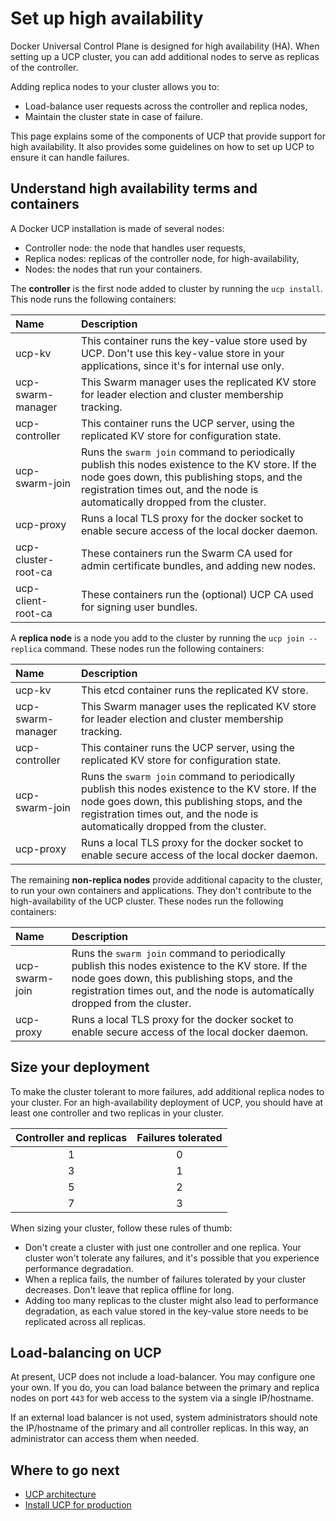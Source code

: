 <!--[metadata]>
+++
aliases = [ "/ucp/understand_ha/"]
title ="Set up high availability"
description="Docker Universal Control plane has support for high availability. Learn how to set up your installation to ensure it tolerates failures."
keywords= ["replica, controller, availability, high, ucp"]
[menu.main]
parent="mn_ucp_high_availability"
+++
<![end-metadata]-->


# Set up high availability

Docker Universal Control Plane is designed for high availability (HA).
When setting up a UCP cluster, you can add additional nodes to serve as
replicas of the controller.

Adding replica nodes to your cluster allows you to:

* Load-balance user requests across the controller and replica nodes,
* Maintain the cluster state in case of failure.

This page explains some of the components of UCP that provide support for
high availability. It also provides some guidelines on how to set up UCP to
ensure it can handle failures.

## Understand high availability terms and containers

A Docker UCP installation is made of several nodes:

* Controller node: the node that handles user requests,
* Replica nodes: replicas of the controller node, for high-availability,
* Nodes: the nodes that run your containers.

The **controller** is the first node added to cluster by running the
 `ucp install`. This node runs the following containers:

| Name                | Description                                                                                                                                                                                                                       |
|:--------------------|:----------------------------------------------------------------------------------------------------------------------------------------------------------------------------------------------------------------------------------|
| ucp-kv              | This container runs the key-value store used by UCP. Don't use this key-value store in your applications, since it's for internal use only.                                                                                       |
| ucp-swarm-manager   | This Swarm manager uses the replicated KV store for leader election and cluster membership tracking.                                                                                                                              |
| ucp-controller      | This container runs the UCP server, using the replicated KV store for configuration state.                                                                                                                                        |
| ucp-swarm-join      | Runs the `swarm join` command to periodically publish this nodes existence to the KV store. If the node goes down, this publishing stops, and the registration times out, and the node is automatically dropped from the cluster. |
| ucp-proxy           | Runs a local TLS proxy for the docker socket to enable secure access of the local docker daemon.                                                                                                                                  |
| ucp-cluster-root-ca | These containers run the Swarm CA used for admin certificate bundles, and adding new nodes.                                                                                                                                       |
| ucp-client-root-ca  | These containers run the (optional) UCP CA used for signing user bundles.                                                                                                                                                         |

A **replica node** is a node you add to the cluster by running the
`ucp join --replica` command. These nodes run the following containers:

| Name              | Description                                                                                                                                                                                                                       |
|:------------------|:----------------------------------------------------------------------------------------------------------------------------------------------------------------------------------------------------------------------------------|
| ucp-kv            | This etcd container runs the replicated KV store.                                                                                                                                                                                 |
| ucp-swarm-manager | This Swarm manager uses the replicated KV store for leader election and cluster membership tracking.                                                                                                                              |
| ucp-controller    | This container runs the UCP server, using the replicated KV store for configuration state.                                                                                                                                        |
| ucp-swarm-join    | Runs the `swarm join` command to periodically publish this nodes existence to the KV store. If the node goes down, this publishing stops, and the registration times out, and the node is automatically dropped from the cluster. |
| ucp-proxy         | Runs a local TLS proxy for the docker socket to enable secure access of the local docker daemon.                                                                                                                                  |

The remaining **non-replica nodes** provide additional capacity to the cluster,
to run your own containers and applications. They don't contribute to the
high-availability of the UCP cluster. These nodes run the following containers:

| Name           | Description                                                                                                                                                                                                                       |
|:---------------|:----------------------------------------------------------------------------------------------------------------------------------------------------------------------------------------------------------------------------------|
| ucp-swarm-join | Runs the `swarm join` command to periodically publish this nodes existence to the KV store. If the node goes down, this publishing stops, and the registration times out, and the node is automatically dropped from the cluster. |
| ucp-proxy      | Runs a local TLS proxy for the docker socket to enable secure access of the local docker daemon.                                                                                                                                  |

## Size your deployment

To make the cluster tolerant to more failures, add additional replica nodes to
your cluster. For an high-availability deployment of UCP, you should have at
least one controller and two replicas in your cluster.

| Controller and replicas | Failures tolerated |
|:-----------------------:|:------------------:|
|            1            |         0          |
|            3            |         1          |
|            5            |         2          |
|            7            |         3          |


When sizing your cluster, follow these rules of thumb:

* Don't create a cluster with just one controller and one replica. Your cluster
won't tolerate any failures, and it's possible that you experience performance
degradation.
* When a replica fails, the number of failures tolerated by your cluster
decreases. Don't leave that replica offline for long.
* Adding too many replicas to the cluster might also lead to performance
degradation, as each value stored in the key-value store needs to be
replicated across all replicas.


## Load-balancing on UCP

At present, UCP does not include a load-balancer. You may configure one your
own. If you do, you can load balance between the primary and replica nodes on
port `443` for web access to the system via a single IP/hostname.  

If an external load balancer is not used, system administrators should note the
IP/hostname of the primary and all controller replicas. In this way, an
administrator can access them when needed.



## Where to go next

* [UCP architecture](../architecture.md)
* [Install UCP for production](../installation/install-production.md)
